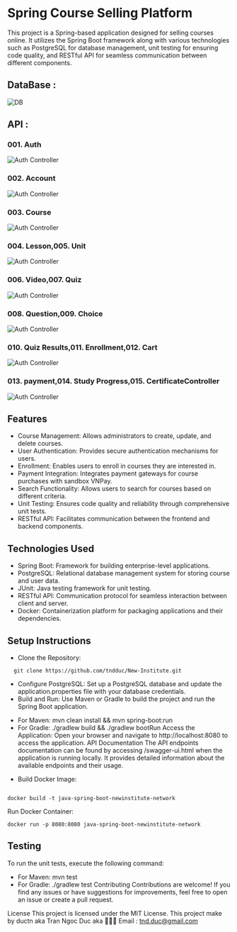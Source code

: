 # Spring Course Selling Platform 
This project is a Spring-based application designed for selling courses online. It utilizes the Spring Boot framework along with various technologies such as PostgreSQL for database management, unit testing for ensuring code quality, and RESTful API for seamless communication between different components.

## DataBase : 
![DB](https://github.com/tndduc/New-Institute/blob/main/image4github/Untitled.png?raw=true)
## API : 
### 001. Auth
![Auth Controller](https://raw.githubusercontent.com/tndduc/New-Institute/main/image4github/controller/Screenshot%20from%202024-06-23%2009-45-30.png)
### 002. Account
![Auth Controller](https://raw.githubusercontent.com/tndduc/New-Institute/main/image4github/controller/Screenshot%20from%202024-06-23%2009-46-41.png)
### 003. Course
![Auth Controller](https://github.com/tndduc/New-Institute/blob/main/image4github/controller/Screenshot%20from%202024-06-23%2009-48-12.png?raw=true)
### 004. Lesson,005. Unit
![Auth Controller](https://github.com/tndduc/New-Institute/blob/main/image4github/controller/Screenshot%20from%202024-06-23%2009-48-20.png?raw=true)
### 006. Video,007. Quiz
![Auth Controller](https://github.com/tndduc/New-Institute/blob/main/image4github/controller/Screenshot%20from%202024-06-23%2009-48-26.png?raw=true)
### 008. Question,009. Choice
![Auth Controller](https://github.com/tndduc/New-Institute/blob/main/image4github/controller/Screenshot%20from%202024-06-23%2009-48-30.png?raw=true)
### 010. Quiz Results,011. Enrollment,012. Cart
![Auth Controller](https://raw.githubusercontent.com/tndduc/New-Institute/main/image4github/controller/Screenshot%20from%202024-06-23%2009-46-41.png)
### 013. payment,014. Study Progress,015. CertificateController
![Auth Controller](https://github.com/tndduc/New-Institute/blob/main/image4github/controller/Screenshot%20from%202024-06-23%2009-48-50.png?raw=true)


## Features
- Course Management: Allows administrators to create, update, and delete courses.
- User Authentication: Provides secure authentication mechanisms for users.
- Enrollment: Enables users to enroll in courses they are interested in.
- Payment Integration: Integrates payment gateways for course purchases with sandbox VNPay.
- Search Functionality: Allows users to search for courses based on different criteria.
- Unit Testing: Ensures code quality and reliability through comprehensive unit tests.
- RESTful API: Facilitates communication between the frontend and backend components.
## Technologies Used
- Spring Boot: Framework for building enterprise-level applications.
- PostgreSQL: Relational database management system for storing course and user data.
- JUnit: Java testing framework for unit testing.
- RESTful API: Communication protocol for seamless interaction between client and server.
- Docker: Containerization platform for packaging applications and their dependencies.
## Setup Instructions
- Clone the Repository:
```
  git clone https://github.com/tndduc/New-Institute.git
```
- Configure PostgreSQL: Set up a PostgreSQL database and update the application.properties file with your database credentials.
- Build and Run: Use Maven or Gradle to build the project and run the Spring Boot application.
+ For Maven: mvn clean install && mvn spring-boot:run
+ For Gradle: ./gradlew build && ./gradlew bootRun
Access the Application: Open your browser and navigate to http://localhost:8080 to access the application.
API Documentation
The API endpoints documentation can be found by accessing /swagger-ui.html when the application is running locally. It provides detailed information about the available endpoints and their usage.
- Build Docker Image:
```

docker build -t java-spring-boot-newinstitute-network
```
Run Docker Container:
```
docker run -p 8080:8080 java-spring-boot-newinstitute-network
```
## Testing
To run the unit tests, execute the following command:

- For Maven: mvn test
- For Gradle: ./gradlew test
Contributing
Contributions are welcome! If you find any issues or have suggestions for improvements, feel free to open an issue or create a pull request.

License
This project is licensed under the MIT License.
This project make by ductn aka Tran Ngoc Duc aka  🦆🦆🦆 Email : tnd.duc@gmail.com
